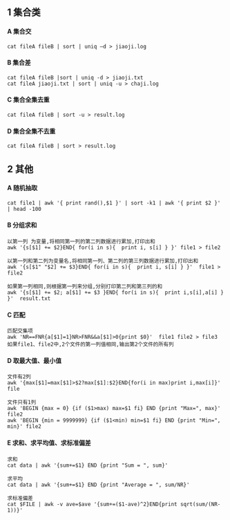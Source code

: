 ## 1 集合类

#### A 集合交

```
cat fileA fileB | sort | uniq –d > jiaoji.log
```

#### B 集合差

```
cat fileA fileB |sort | uniq -d > jiaoji.txt
cat fileA jiaoji.txt | sort | uniq -u > chaji.log
```

#### C 集合全集去重

```
cat fileA fileB | sort -u > result.log
```

#### D 集合全集不去重
```
cat fileA fileB | sort > result.log
```

## 2 其他

#### A 随机抽取

```
cat file1 | awk '{ print rand(),$1 }' | sort -k1 | awk '{ print $2 }' | head -100
```

#### B 分组求和

```
以第一列 为变量,将相同第一列的第二列数据进行累加,打印出和
awk '{s[$1] += $2}END{ for(i in s){  print i, s[i] } }' file1 > file2
  
以第一列和第二列为变量名,将相同第一列、第二列的第三列数据进行累加,打印出和
awk '{s[$1" "$2] += $3}END{ for(i in s){  print i, s[i] } }'  file1 > file2
 
如果第一列相同,则根据第一列来分组,分别打印第二列和第三列的和
awk '{s[$1] += $2; a[$1] += $3 }END{ for(i in s){  print i,s[i],a[i] } }'  result.txt
```

#### C 匹配
```
匹配交集项
awk 'NR==FNR{a[$1]=1}NR>FNR&&a[$1]>0{print $0}'  file1 file2 > file3
如果file1、file2中,2个文件的第一列值相同,输出第2个文件的所有列
```

#### D 取最大值、最小值

```
文件有2列
awk '{max[$1]=max[$1]>$2?max[$1]:$2}END{for(i in max)print i,max[i]}'  file
 
文件只有1列
awk 'BEGIN {max = 0} {if ($1>max) max=$1 fi} END {print "Max=", max}' file2
awk 'BEGIN {min = 9999999} {if ($1<min) min=$1 fi} END {print "Min=", min}' file2
```
 

#### E 求和、求平均值、求标准偏差

```
求和
cat data | awk '{sum+=$1} END {print "Sum = ", sum}'

求平均
cat data | awk '{sum+=$1} END {print "Average = ", sum/NR}'

求标准偏差
cat $FILE | awk -v ave=$ave '{sum+=($1-ave)^2}END{print sqrt(sum/(NR-1))}'
```
 